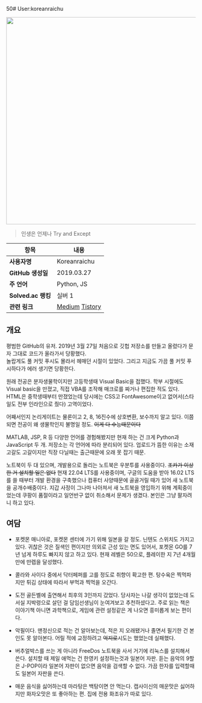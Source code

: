 50# User:koreanraichu

<img src="https://img1.daumcdn.net/thumb/R1280x0/?scode=mtistory2&fname=https%3A%2F%2Fblog.kakaocdn.net%2Fdn%2FIOOAY%2FbtsC87NTZ1f%2FGdF3IaKmk7c9SxCCzC4hI0%2Fimg.jpg" width="550px">
  
> 인생은 언제나 Try and Except

| 항목 | 내용 |
| --- | --- |
| **사용자명** | Koreanraichu |
| **GitHub 생성일** | 2019.03.27 |
| **주 언어** | Python, JS |
| **Solved.ac 랭킹** | 실버 1 |
| **관련 링크** | [Medium](https://medium.com/@koreanraichu) [Tistory](https://koreanraichu.tistory.com/) |

## 개요

평범한 GitHub의 유저. 2019년 3월 27일 처음으로 깃헙 저장소를 만들고 올렸다가 문자 그대로 코드가 올라가서 당황했다.  
놀랍게도 풀 커밋 푸시도 몰라서 헤매던 시절이 있었다. 그리고 지금도 가끔 풀 커밋 푸시하다가 에러 생기면 당황한다. 

원래 전공은 분자생물학이지만 고등학생때 Visual Basic을 접했다. 
학부 시절에도 Visual basic을 만졌고, 직접 VBA를 조작해 매크로를 짜거나 편집한 적도 있다. 
HTML은 중학생때부터 만졌었는데 당시에는 CSS고 FontAwesome이고 없어서(스타일도 전부 인라인으로 줬다) 고역이었다. 

어째서인지 논리게이트는 물론이고 2, 8, 16진수에 상호변환, 보수까지 알고 있다. 이쯤되면 전공이 왜 생물학인지 불명일 정도. ~~이게 다 수능때문이다~~ 

MATLAB, JSP, R 등 다양한 언어를 경험해봤지만 현재 하는 건 크게 Python과 JavaScript 두 개. 저장소는 각 언어에 따라 분리되어 있다. 
업로드가 뜸한 이유는 소재 고갈도 고갈이지만 직장 다닐때는 출근때문에 오래 못 잡기 때문. 

노트북이 두 대 있으며, 개발용으로 돌리는 노트북은 우분투를 사용중이다. ~~조카가 이상한 거 설치할 일은 없다~~ 
현재 22.04 LTS를 사용중이며, 구글의 도움을 받아 16.02 LTS를 쓸 때부터 개발 환경을 구축했으나 컴퓨터 사양때문에 골골거릴 때가 있어 새 노트북을 공개수배중이다. 
지갑 사정이 그나마 나아져서 새 노트북을 영입하기 위해 계획중이었는데 쿠팡이 품절이라고 일언반구 없이 취소해서 문제가 생겼다. 본인은 그냥 팔자려니 하고 있다. 

## 여담

* 포켓몬 매니아로, 포켓몬 센터에 가기 위해 일본을 갈 정도. 닌텐도 스위치도 가지고 있다. 
  귀찮은 것은 질색인 편이지만 의외로 근성 있는 면도 있어서, 포켓몬 GO를 7년 넘게 하루도 빠지지 않고 하고 있다. 현재 레벨은 50으로, 플레이한 지 7년 4개월만에 만렙을 달성했다. 

* 콜라와 사이다 중에서 닥터페퍼를 고를 정도로 취향이 확고한 편. 
  탕수육은 찍먹파지만 튀김 상태에 따라서 부먹과 찍먹을 오간다. 

* 도전 골든벨에 출연해서 최후의 3인까지 갔었다. 당사자는 나갈 생각이 없었는데 도서실 지박령으로 살던 걸 담임선생님이 눈여겨보고 추천하셨다고. 
  주로 읽는 책은 이야기책 아니면 과학책으로, 게임에 관련 설정같은 게 나오면 흥미롭게 보는 편이다. 

* 악필이다. 맨정신으로 적는 건 알아보는데, 적은 지 오래됐거나 졸면서 필기한 건 본인도 못 알아본다. 
  어릴 적에 교정하려고 ~~억지로~~시도는 했었는데 실패했다. 

* 버추얼박스를 쓰는 게 아니라 FreeDos 노트북을 사서 거기에 리눅스를 설치해서 쓴다. 설치할 때 제일 애먹는 건 한영키 설정하는것과 일본어 자판. 
  듣는 음악의 9할은 J-POP이라 일본어 자판이 없으면 음악을 검색할 수 없다. 가끔 한자를 입력할때도 일본어 자판을 쓴다. 

* 매운 음식을 싫어하는데 마라탕은 백탕이면 안 먹는다. 캡사이신의 매운맛은 싫어하지만 화자오맛은 또 좋아하는 편. 
  집에 전용 화조유가 따로 있다. 